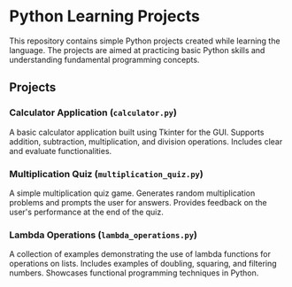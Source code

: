 # Python Learning Projects

This repository contains simple Python projects created while learning the language. The projects are aimed at practicing basic Python skills and understanding fundamental programming concepts.

## Projects

### Calculator Application (`calculator.py`)

A basic calculator application built using Tkinter for the GUI.
Supports addition, subtraction, multiplication, and division operations.
Includes clear and evaluate functionalities.

### Multiplication Quiz (`multiplication_quiz.py`)

A simple multiplication quiz game.
Generates random multiplication problems and prompts the user for answers.
Provides feedback on the user's performance at the end of the quiz.

### Lambda Operations (`lambda_operations.py`)

A collection of examples demonstrating the use of lambda functions for operations on lists.
Includes examples of doubling, squaring, and filtering numbers.
Showcases functional programming techniques in Python.
